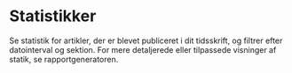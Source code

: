 # Statistikker
Se statistik for artikler, der er blevet publiceret i dit tidsskrift, og filtrer efter datointerval og sektion. For mere detaljerede eller tilpassede visninger af statik, se rapportgeneratoren.
